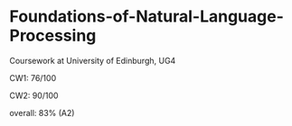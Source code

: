 # Foundations-of-Natural-Language-Processing
Coursework at University of Edinburgh, UG4

CW1: 76/100	

CW2: 90/100	

overall: 83% (A2)
